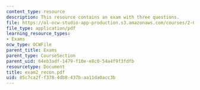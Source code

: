 ```yaml
---
content_type: resource
description: This resource contains an exam with three questions.
file: https://ol-ocw-studio-app-production.s3.amazonaws.com/courses/2-003j-dynamics-and-control-i-spring-2007/85c7ca2ff3784db8437baa11da0acc3b_exam2_recon.pdf
file_type: application/pdf
learning_resource_types:
- Exams
ocw_type: OCWFile
parent_title: Exams
parent_type: CourseSection
parent_uid: 64eb3adf-1479-f10e-e8c0-54a4f9f3fdfb
resourcetype: Document
title: exam2_recon.pdf
uid: 85c7ca2f-f378-4db8-437b-aa11da0acc3b
---
```

